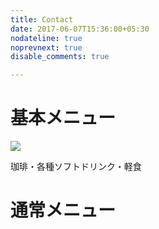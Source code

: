 ```yaml
---
title: Contact
date: 2017-06-07T15:36:00+05:30
nodateline: true
noprevnext: true
disable_comments: true

---
```


# 基本メニュー

![](dish1.png)


珈琲・各種ソフトドリンク・軽食


# 通常メニュー
